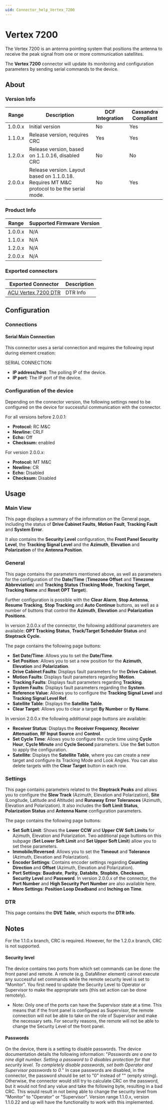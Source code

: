 ```yaml
---
uid: Connector_help_Vertex_7200
---
```


# Vertex 7200

The Vertex 7200 is an antenna pointing system that positions the antenna to receive the peak signal from one or more communication satellites.

The **Vertex 7200** connector will update its monitoring and configuration parameters by sending serial commands to the device.

## About

### Version Info

| Range   | Description                                                                                | DCF Integration | Cassandra Compliant |
|---------|--------------------------------------------------------------------------------------------|-----------------|---------------------|
| 1.0.0.x | Initial version                                                                            | No              | Yes                 |
| 1.1.0.x | Release version, requires CRC                                                              | Yes             | Yes                 |
| 1.2.0.x | Release version, based on 1.1.0.16, disabled CRC                                           | No              | No                  |
| 2.0.0.x | Release version. Layout based on 1.1.0.18. Requires MT M&C protocol to be the serial mode. | No              | Yes                 |

### Product Info

| Range   | Supported Firmware Version |
|---------|----------------------------|
| 1.0.0.x | N/A                        |
| 1.1.0.x | N/A                        |
| 1.2.0.x | N/A                        |
| 2.0.0.x | N/A                        |

### Exported connectors

| Exported Connector                                              | Description |
|-----------------------------------------------------------------|-------------|
| [ACU Vertex 7200 DTR](xref:Connector_help_ACU_Vertex_7200_DTR) | DTR Info    |

## Configuration

### Connections

#### Serial Main Connection

This connector uses a serial connection and requires the following input during element creation:

SERIAL CONNECTION:

- **IP address/host**: The polling IP of the device.
- **IP port**: The IP port of the device.

### Configuration of the device

Depending on the connector version, the following settings need to be configured on the device for successful communication with the connector.

For all versions before 2.0.0.1:

- **Protocol:** RC M&C
- **Newline:** CRLF
- **Echo:** Off
- **Checksum:** enabled

For version 2.0.0.x:

- **Protocol:** MT M&C
- **Newline:** CR
- **Echo:** Disabled
- **Checksum:** Disabled

## Usage

### Main View

This page displays a summary of the information on the General page, including the status of **Drive Cabinet Faults**, **Motion Fault**, **Tracking Fault** and **System Error**.

It also contains the **Security Level** configuration, the **Front Panel Security Level**, the **Tracking Signal Level** and the **Azimuth**, **Elevation** and **Polarization** of the **Antenna Position**.

### General

This page contains the parameters mentioned above, as well as parameters for the configuration of the **Date/Time** (**Timezone Offset** and **Timezone Abbreviation**) and **Tracking Status** **(Tracking Mode**, **Tracking Target**, **Tracking Name** and **Reset OPT Target**).

Further configuration is possible with the **Clear Alarm**, **Stop Antenna**, **Resume Tracking**, **Stop Tracking** and **Auto Continue** buttons, as well as a number of buttons that control the **Azimuth**, **Elevation** and **Polarization** **Positions**.

In version 2.0.0.x of the connector, the following additional parameters are available: **OPT Tracking Status**, **Track/Target Scheduler Status** and **Steptrack Cycle.**

The page contains the following page buttons:

- **Set Date/Time**: Allows you to set the **Date/Time**.
- **Set Position**: Allows you to set a new position for the **Azimuth**, **Elevation** and **Polarization**.
- **Drive Cabinet Faults**: Displays fault parameters for the **Drive Cabinet**.
- **Motion Faults**: Displays fault parameters regarding **Motion**.
- **Tracking Faults**: Displays fault parameters regarding **Tracking**.
- **System Faults**: Displays fault parameters regarding the **System**.
- **Reference Value**: Allows you to configure the **Tracking Signal Level** and **Tracking Signal Level Ref**.
- **Satellite Table**: Displays the **Satellite Table**.
- **Clear Target**: Allows you to clear a target **By Number** or **By Name**.

In version 2.0.0.x the following additional page buttons are available:

- **Receiver Status**: Displays the **Receiver Frequency**, **Receiver Attenuation**, **RF Input Source** and **Control**.
- **Set Cycle Time**: Allows you to configure the cycle time using **Cycle Hour**, **Cycle Minute** and **Cycle Second** parameters. Use the **Set** button to apply the configuration.
- **Satellite**: Displays the **Satellite Table**, where you can create a new target and configure its Tracking Mode and Look Angles. You can also delete targets with the **Clear Target** button in each row.

### Settings

This page contains parameters related to the **Steptrack Peaks** and allows you to configure the **Slew Track** (Azimuth, Elevation and Polarization), **Site** (Longitude, Latitude and Altitude) and **Runaway** **Error Tolerances** (Azimuth, Elevation and Polarization). It also includes the **Soft Limit Status**, **Polarization Status** and **Antenna Name** configuration parameters.

The page contains the following page buttons:

- **Set Soft Limit**: Shows the **Lower CCW** and **Upper CW** **Soft Limits** for Azimuth, Elevation and Polarization. Two additional page buttons on this subpage (**Set Lower Soft Limit** and **Set Upper Soft Limit**) allow you to set these parameters.
- **Immobile/Reversed**: Allows you to set the **Timeout** and **Tolerance** (Azimuth, Elevation and Polarization).
- **Encoder Settings**: Contains encoder settings regarding **Counting Direction** and **Offset** (Azimuth, Elevation and Polarization).
- **Port Settings**: **Baudrate**, **Parity**, **Databits**, **Stopbits**, **Checksum**, **Security** **Level** and **Password**. In version 2.0.0.x of the connector, the **Port Number** and **High Security Port Number** are also available here.
- **More Settings**: **Position Loop Deadband** and **Inching on Time**.

### DTR

This page contains the **DVE Table**, which exports the **DTR info**.

## Notes

For the 1.1.0.x branch, CRC is required. However, for the 1.2.0.x branch, CRC is not supported.

#### Security level

The device contains two ports from which set commands can be done: the front panel and remote. A remote (e.g. DataMiner element) cannot execute any successful set commands while the remote security level is set to "Monitor". You first need to update the Security Level to Operator or Supervisor to make the appropriate sets (this set action can be done remotely).

- Note: Only one of the ports can have the Supervisor state at a time. This means that if the front panel is configured as Supervisor, the remote connection will not be able to take on the role of Supervisor and make the necessary sets.
  For security reasons, the remote will not be able to change the Security Level of the front panel.

#### Passwords

On the device, there is a setting to disable passwords. The device documentation details the following information: "*Passwords are a one to nine digit number. Setting a password to 0 disables protection for that security level. To completely disable passwords, set both Operator and Supervisor passwords to 0.*"
In case passwords are disabled, in the connector, the password should be set to "0" instead of "" (empty string). Otherwise, the connector would still try to calculate CRC on the password, but it would not find any value and take the following byte, resulting in a bad CRC. This would result in not being able to change the security level from "Monitor" to "Operator" or "Supervisor".
Version range 1.1.0.x, version 1.1.0.22 and up will have the functionality to work with this implemented.
